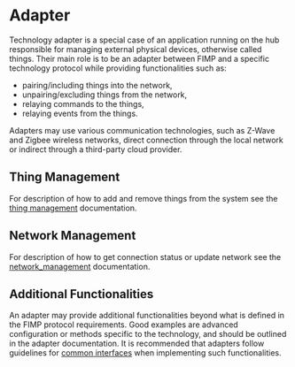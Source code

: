 # Adapter

Technology adapter is a special case of an application running on the hub responsible for managing external physical devices, otherwise called things.
Their main role is to be an adapter between FIMP and a specific technology protocol while providing functionalities such as:

* pairing/including things into the network,
* unpairing/excluding things from the network,
* relaying commands to the things,
* relaying events from the things.

Adapters may use various communication technologies, such as Z-Wave and Zigbee wireless networks, direct connection through the local network or indirect through a third-party
cloud provider.

## Thing Management

For description of how to add and remove things from the system see the [thing management](/adapter/thing_management.md) documentation.

## Network Management

For description of how to get connection status or update network see the [network_management](/adapter/network_management.md) documentation.

## Additional Functionalities

An adapter may provide additional functionalities beyond what is defined in the FIMP protocol requirements.
Good examples are advanced configuration or methods specific to the technology, and should be outlined in the adapter documentation.
It is recommended that adapters follow guidelines for [common interfaces](/common_interfaces/common_interfaces.md) when implementing such functionalities.

